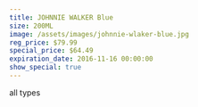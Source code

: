 ```yaml
---
title: JOHNNIE WALKER Blue
size: 200ML
image: /assets/images/johnnie-wlaker-blue.jpg
reg_price: $79.99
special_price: $64.49
expiration_date: 2016-11-16 00:00:00
show_special: true
---
```



all types